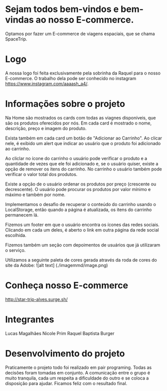 # Sejam todos bem-vindos e bem-vindas ao nosso E-commerce.

Optamos por fazer um E-commerce de viagens espaciais, que se chama SpaceTrip.

# Logo

A nossa logo foi feita exclusivamente pela sobrinha da Raquel para o nosso E-commerce. O trabalho dela pode ser conhecido no instagram https://www.instagram.com/aaaash_a4/.

# Informações sobre o projeto

Na Home são mostrados os cards com todas as viagnes disponíveis, que são os produtos oferecidos por nós.
Em cada card é mostrado o nome, descrição, preço e imagem do produto.

Exista também em cada card um botão de "Adicionar ao Carrinho". Ao clicar nele, é exibido um alert que indicar ao usuário que o produto foi adicionado ao carrinho.

Ao cliclar no ícone do carrinho o usuário pode verificar o produto e a quantidade de vezes que ele foi adicionado e, se o usuário quiser, existe a opção de remover os itens do carrinho.
No carrinho o usuário também pode verificar o valor total dos produtos.

Existe a opção de o usuário ordenar os produtos por preço (crescente ou decrescente).
O usuário pode procurar os produtos por valor mínimo e máximo e também por nome.

Implementamos o desafio de recuperar o conteúdo do carrinho usando o LocalStorage, então quando a página é atualizada, os itens do carrinho permanecem lá.

Fizemos um footer em que o usuário encontra os ícones das redes sociais. Clicando em cada um deles, é aberto o link em outra página da rede social escolhida.

Fizemos também um seção com depoimentos de usuários que já utilizaram o serviço.

Utilizamos a seguinte paleta de cores gerada através da roda de cores do site da Adobe:
![alt text] (./imagemmd/image.png)

# Conheça nosso E-commerce

<http://star-trip-alves.surge.sh/>

# Integrantes

Lucas Magalhães
Nicole Prim
Raquel Baptista Burger

# Desenvolvimento do projeto

Praticamente o projeto todo foi realizado em pair programing. Todas as decisões foram tomadas em conjunto. A comunicação entre o grupo é muito tranquila, cada um respeita a dificuldade do outro e se coloca a disposição para ajudar. Ficamos feliz com o resultado final.

